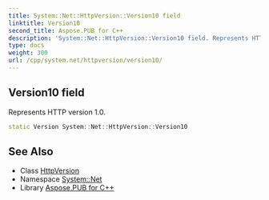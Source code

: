 ```yaml
---
title: System::Net::HttpVersion::Version10 field
linktitle: Version10
second_title: Aspose.PUB for C++
description: 'System::Net::HttpVersion::Version10 field. Represents HTTP version 1.0 in C++.'
type: docs
weight: 300
url: /cpp/system.net/httpversion/version10/
---
```

## Version10 field


Represents HTTP version 1.0.

```cpp
static Version System::Net::HttpVersion::Version10
```

## See Also

* Class [HttpVersion](../)
* Namespace [System::Net](../../)
* Library [Aspose.PUB for C++](../../../)
